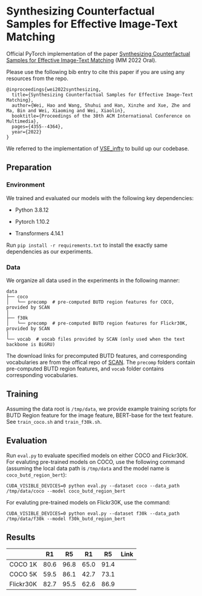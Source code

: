 # Synthesizing Counterfactual Samples for Effective Image-Text Matching

Official PyTorch implementation of the paper [Synthesizing Counterfactual Samples for Effective Image-Text Matching](https://dl.acm.org/doi/abs/10.1145/3503161.3547814) (MM 2022 Oral).

Please use the following bib entry to cite this paper if you are using any resources from the repo.

```
@inproceedings{wei2022synthesizing,
  title={Synthesizing Counterfactual Samples for Effective Image-Text Matching},
  author={Wei, Hao and Wang, Shuhui and Han, Xinzhe and Xue, Zhe and Ma, Bin and Wei, Xiaoming and Wei, Xiaolin},
  booktitle={Proceedings of the 30th ACM International Conference on Multimedia},
  pages={4355--4364},
  year={2022}
}
```

We referred to the implementation of [VSE_infty](https://github.com/woodfrog/vse_infty) to build up our codebase.

## Preparation

### Environment

We trained and evaluated our models with the following key dependencies:

- Python 3.8.12

- Pytorch 1.10.2

- Transformers 4.14.1

Run `pip install -r requirements.txt` to install the exactly same dependencies as our experiments. 

### Data

We organize all data used in the experiments in the following manner:

```
data
├── coco
│   └── precomp  # pre-computed BUTD region features for COCO, provided by SCAN 
│
├── f30k
│   └── precomp  # pre-computed BUTD region features for Flickr30K, provided by SCAN
│
└── vocab  # vocab files provided by SCAN (only used when the text backbone is BiGRU)
```

The download links for precomputed BUTD features, and corresponding vocabularies are from the offical repo of [SCAN](https://github.com/kuanghuei/SCAN#download-data). The `precomp` folders contain pre-computed BUTD region features, and `vocab` folder contains corresponding vocabularies.

## Training

Assuming the data root is `/tmp/data`, we provide example training scripts for BUTD Region feature for the image feature, BERT-base for the text feature. See `train_coco.sh` and `train_f30k.sh`.

## Evaluation

Run `eval.py` to evaluate specified models on either COCO and Flickr30K. For evaluting pre-trained models on COCO, use the following command (assuming the local data path is `/tmp/data` and the model name is `coco_butd_region_bert`):

```
CUDA_VISIBLE_DEVICES=0 python eval.py --dataset coco --data_path /tmp/data/coco --model coco_butd_region_bert
```

For evaluting pre-trained models on Flickr30K, use the command: 

```
CUDA_VISIBLE_DEVICES=0 python eval.py --dataset f30k --data_path /tmp/data/f30k --model f30k_butd_region_bert
```

## Results

|           | R1   | R5   | R1   | R5   | Link |
| --------- | ---- | ---- | ---- | ---- | ---- |
| COCO 1K   | 80.6 | 96.8 | 65.0 | 91.4 |      |
| COCO 5K   | 59.5 | 86.1 | 42.7 | 73.1 |      |
| Flickr30K | 82.7 | 95.5 | 62.6 | 86.9 |      |

